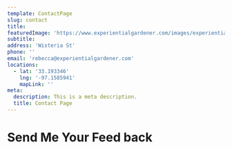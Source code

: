 ```yaml
---
template: ContactPage
slug: contact
title: 
featuredImage: 'https://www.experientialgardener.com/images/experiential-gardener-blog-banner.jpg'
subtitle: 
address: 'Wisteria St'
phone: ''
email: 'rebecca@experientialgardener.com'
locations:
  - lat: '33.193346'
    lng: '-97.1585941'
    mapLink: ''
meta:
  description: This is a meta description.
  title: Contact Page
---
```


# Send Me Your Feed back



